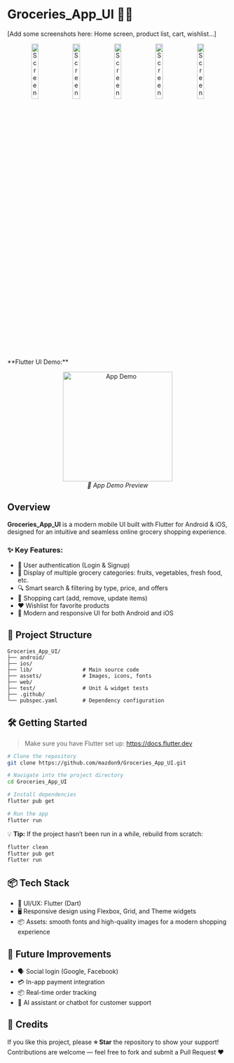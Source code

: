 
# Groceries_App_UI 🛒📱  

[Add some screenshots here: Home screen, product list, cart, wishlist...]  

<p align="center">
  <img src="https://github.com/user-attachments/assets/e5195ad1-b0d7-4cbc-87b0-cc54fb439c8c" alt="Screenshot 1" width="18%"/>
  <img src="https://github.com/user-attachments/assets/7e899b29-341a-48f1-b5d3-d92e9dc63d13" alt="Screenshot 2" width="18%"/>
  <img src="https://github.com/user-attachments/assets/3055938b-d050-460b-b325-73f93ec1e0f4" alt="Screenshot 3" width="18%"/>
  <img src="https://github.com/user-attachments/assets/520fa59c-6160-40a7-b164-e6bbbbbcbcef" alt="Screenshot 4" width="18%"/>
  <img src="https://github.com/user-attachments/assets/67da750e-402c-40ed-b006-38d7574cac2a" alt="Screenshot 5" width="18%"/>
</p>
**Flutter UI Demo:**  
<p align="center">
  <img src="https://github.com/user-attachments/assets/bbbda1db-18b5-4b47-96f6-e0bdadd30f1b"
       alt="App Demo"
       width="250"/>
  <br/>
  <em>🎥 App Demo Preview</em>
</p>




## Overview  
**Groceries_App_UI** is a modern mobile UI built with Flutter for Android & iOS, designed for an intuitive and seamless online grocery shopping experience.  

### ✨ Key Features:  
- 👥 User authentication (Login & Signup)  
- 🥬 Display of multiple grocery categories: fruits, vegetables, fresh food, etc.  
- 🔍 Smart search & filtering by type, price, and offers  
- 🛒 Shopping cart (add, remove, update items)  
- ❤️ Wishlist for favorite products  
- 📱 Modern and responsive UI for both Android and iOS  

## 📁 Project Structure  
```
Groceries_App_UI/
├── android/            
├── ios/                
├── lib/                # Main source code  
├── assets/             # Images, icons, fonts  
├── web/                
├── test/               # Unit & widget tests  
├── .github/            
└── pubspec.yaml        # Dependency configuration  
```  

## 🛠️ Getting Started  

> Make sure you have Flutter set up: https://docs.flutter.dev  

```bash
# Clone the repository
git clone https://github.com/mazdon9/Groceries_App_UI.git

# Navigate into the project directory
cd Groceries_App_UI

# Install dependencies
flutter pub get

# Run the app
flutter run
```  

💡 **Tip:** If the project hasn’t been run in a while, rebuild from scratch:  
```bash
flutter clean  
flutter pub get  
flutter run
```  

## 📦 Tech Stack  
- 🔧 UI/UX: Flutter (Dart)  
- 🖥️ Responsive design using Flexbox, Grid, and Theme widgets  
- 📦 Assets: smooth fonts and high-quality images for a modern shopping experience  

## 🌟 Future Improvements  
- 🗣️ Social login (Google, Facebook)  
- 💳 In-app payment integration  
- 📦 Real-time order tracking  
- 🧠 AI assistant or chatbot for customer support  

## 📩 Credits  
If you like this project, please **⭐ Star** the repository to show your support!  
Contributions are welcome — feel free to fork and submit a Pull Request ❤️
